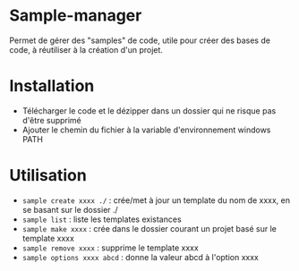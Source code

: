 # Sample-manager
Permet de gérer des "samples" de code, utile pour créer des bases de code, à réutiliser à la création d'un projet.

# Installation

- Télécharger le code et le dézipper dans un dossier qui ne risque pas d'être supprimé
- Ajouter le chemin du fichier à la variable d'environnement windows PATH

# Utilisation

- `sample create xxxx ./`  : crée/met à jour un template du nom de xxxx, en se basant sur le dossier ./
- `sample list` : liste les templates existances
- `sample make xxxx` : crée dans le dossier courant un projet basé sur le template xxxx
- `sample remove xxxx` : supprime le template xxxx
- `sample options xxxx abcd` : donne la valeur abcd à l'option xxxx









